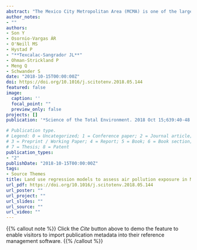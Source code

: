 ```yaml
---
abstract: "The Mexico City Metropolitan Area (MCMA) is one of the largest and most populated urban environments in the world and experiences high air pollution levels. To develop models that estimate pollutant concentrations at fine spatiotemporal scales and provide improved air pollution exposure assessments for health studies in Mexico City. We developed finer spatiotemporal land use regression (LUR) models for PM2.5, PM10, O3, NO2, CO and SO2 using mixed effect models with the Least Absolute Shrinkage and Selection Operator (LASSO). Hourly traffic density was included as a temporal variable besides meteorological and holiday variables. Models of hourly, daily, monthly, 6-monthly and annual averages were developed and evaluated using traditional and novel indices. The developed spatiotemporal LUR models yielded predicted concentrations with good spatial and temporal agreements with measured pollutant levels except for the hourly PM2.5, PM10 and SO2. Most of the LUR models met performance goals based on the standardized indices. LUR models with temporal scales greater than one hour were successfully developed using mixed effect models with LASSO and showed superior model performance compared to earlier LUR models, especially for time scales of a day or longer. The newly developed LUR models will be further refined with ongoing Mexico City air pollution sampling campaigns to improve personal exposure assessments."
author_notes:
- ""
authors: 
- Son Y
- Osornio-Vargas ÁR
- O'Neill MS
- Hystad P
- "**Texcalac-Sangrador JL**"
- Ohman-Strickland P
- Meng Q
- Schwander S
date: "2018-10-15T00:00:00Z"
doi: https://doi.org/10.1016/j.scitotenv.2018.05.144
featured: false
image:
  caption: ''
  focal_point: ""
  preview_only: false
projects: []
publication: '*Science of the Total Environment. 2018 Oct 15;639:40-48. PMID: 29778680.*'

# Publication type.
# Legend: 0 = Uncategorized; 1 = Conference paper; 2 = Journal article;
# 3 = Preprint / Working Paper; 4 = Report; 5 = Book; 6 = Book section;
# 7 = Thesis; 8 = Patent
publication_types:
- "2"
publishDate: "2018-10-15T00:00:00Z"
tags:
- Source Themes
title: Land use regression models to assess air pollution exposure in Mexico City using finer spatial and temporal input parameters
url_pdf: https://doi.org/10.1016/j.scitotenv.2018.05.144
url_poster: ""
url_project: ""
url_slides: ""
url_source: ""
url_video: ""
---
```


{{% callout note %}}
Click the *Cite* button above to demo the feature to enable visitors to import publication metadata into their reference management software.
{{% /callout %}}
